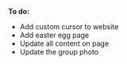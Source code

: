 **To do:**
- Add custom cursor to website
- Add easter egg page
- Update all content on page
- Update the group photo